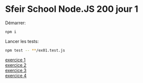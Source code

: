 # Sfeir School Node.JS 200 jour 1

Démarrer:

```sh
npm i
```

Lancer les tests:

```sh
npm test -- **/ex01.test.js
```

[exercice 1](./01_hello/README.md)  
[exercice 2](./02_module/README.md)  
[exercice 3](./03_fs/README.md)  
[exercice 4](./04_http/README.md)